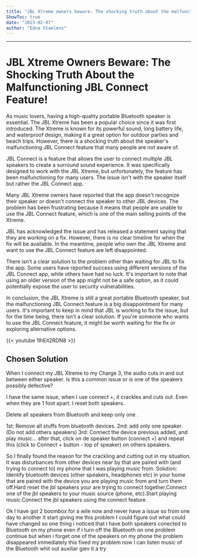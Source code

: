```yaml
---
title: "JBL Xtreme owners beware: The shocking truth about the malfunctioning JBL Connect feature!"
ShowToc: true 
date: "2023-02-07"
author: "Edna Staelens"
---
```

*****
# JBL Xtreme Owners Beware: The Shocking Truth About the Malfunctioning JBL Connect Feature!

As music lovers, having a high-quality portable Bluetooth speaker is essential. The JBL Xtreme has been a popular choice since it was first introduced. The Xtreme is known for its powerful sound, long battery life, and waterproof design, making it a great option for outdoor parties and beach trips. However, there is a shocking truth about the speaker's malfunctioning JBL Connect feature that many people are not aware of.

JBL Connect is a feature that allows the user to connect multiple JBL speakers to create a surround sound experience. It was specifically designed to work with the JBL Xtreme, but unfortunately, the feature has been malfunctioning for many users. The issue isn't with the speaker itself but rather the JBL Connect app.

Many JBL Xtreme owners have reported that the app doesn't recognize their speaker or doesn't connect the speaker to other JBL devices. The problem has been frustrating because it means that people are unable to use the JBL Connect feature, which is one of the main selling points of the Xtreme.

JBL has acknowledged the issue and has released a statement saying that they are working on a fix. However, there is no clear timeline for when the fix will be available. In the meantime, people who own the JBL Xtreme and want to use the JBL Connect feature are left disappointed.

There isn't a clear solution to the problem other than waiting for JBL to fix the app. Some users have reported success using different versions of the JBL Connect app, while others have had no luck. It's important to note that using an older version of the app might not be a safe option, as it could potentially expose the user to security vulnerabilities.

In conclusion, the JBL Xtreme is still a great portable Bluetooth speaker, but the malfunctioning JBL Connect feature is a big disappointment for many users. It's important to keep in mind that JBL is working to fix the issue, but for the time being, there isn't a clear solution. If you're someone who wants to use the JBL Connect feature, it might be worth waiting for the fix or exploring alternative options.

{{< youtube 1IhEit2RDN8 >}} 



## Chosen Solution
 When I connect my JBL Xtreme to my Charge 3, the audio cuts in and out between either speaker. Is this a common issue or is one of the speakers possibly defective?

 I have the same issue, when I use connect +, it crackles and cuts out. Even when they are 1 foot apart. I reset both speakers.

 Delete all speakers from Bluetooth and keep only one .

 1st: Remove all stuffs from bluetooth devices.
2nd: add only one speaker. (Do not add others speakers)
3rd: Connect the device previous added, and play music… after that, click on de speaker button (connect +) and repeat this (click to Connect + button - top of speaker) on others speakers.

 So I finally found the reason for the crackling and cutting out in my situation.  It was disturbances from other devices near by that are paired with (and trying to connect to) my phone that I was playing music from.  Solution:
Identify bluetooth devices (other speakers, headphones etc) in your home that are paired with the device you are playing music from and turn them off.Hard reset the jbl speakers your are trying to connect together.Connect one of the jbl speakers to your music source (phone, etc).Start playing music.Connect the jbl speakers using the connect feature.

 Ok I have got 2 boombox for a wile now and never have a issue so from one day to another it start giving me this problem I could figure out what could have changed so one thing i noticed that i have both speakers conected to Bluetooth on my phone even if i turn off the Bluetooth on one problem continue but when i forget one of the speakers on my phone the problem disappeared immediately this fixed my problem now I can listen music of the Bluetooth whit out auxiliar giev it a try




